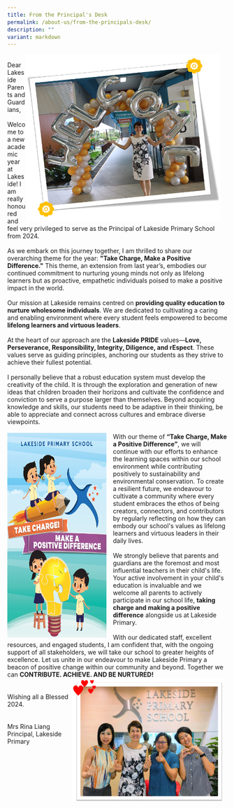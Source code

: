 ```yaml
---
title: From the Principal's Desk
permalink: /about-us/from-the-principals-desk/
description: ""
variant: markdown
---
```

<div><img src="/images/Home/Mrs_Liang2.png" alt="Mrs Liang.png" style="width: 447px; height: 383px; float: right; margin-right: 15px;"></div>
<br>
Dear Lakeside Parents and Guardians,<br><br>
Welcome to a new academic year at Lakeside! I am really honoured and feel very privileged to serve as the Principal of Lakeside Primary School from 2024.<br><br>
As we embark on this journey together, I am thrilled to share our overarching theme for the year: <b>"Take Charge, Make a Positive Difference."</b> This theme, an extension from last year’s, embodies our continued commitment to nurturing young minds not only as lifelong learners but as proactive, empathetic individuals poised to make a positive impact in the world.<br><br>
Our mission at Lakeside remains centred on <b>providing quality education to nurture wholesome individuals</b>. We are dedicated to cultivating a caring and enabling environment where every student feels empowered to become <b>lifelong learners and virtuous leaders</b>.<br><br>
At the heart of our approach are the <b>Lakeside PRIDE</b> values—<b>Love, Perseverance, Responsibility, Integrity, Diligence, and rEspect</b>. These values serve as guiding principles, anchoring our students as they strive to achieve their fullest potential.<br><br>
I personally believe that a robust education system must develop the creativity of the child. It is through the exploration and generation of new ideas that children broaden their horizons and cultivate the confidence and conviction to serve a purpose larger than themselves. Beyond acquiring knowledge and skills, our students need to be adaptive in their thinking, be able to appreciate and connect across cultures and embrace diverse viewpoints. <br><br>
<div><img src="/images/Home/take_charge.png" alt="Mrs Liang.png" style="width: 227px; height: 468px; float: left; margin-right: 15px;"></div>With our theme of <b>“Take Charge, Make a Positive Difference”</b>, we will continue with our efforts to enhance the learning spaces within our school environment while contributing positively to sustainability and environmental conservation. To create a resilient future, we endeavour to cultivate a community where every student embraces the ethos of being creators, connectors, and contributors by regularly reflecting on how they can embody our school's values as lifelong learners and virtuous leaders in their daily lives.<br><br>
We strongly believe that parents and guardians are the foremost and most influential teachers in their child's life. Your active involvement in your child's education is invaluable and we welcome all parents to actively participate in our school life, <b>taking charge and making a positive difference</b> alongside us at Lakeside Primary.<br><br> 
With our dedicated staff, excellent resources, and engaged students, I am confident that, with the ongoing support of all stakeholders, we will take our school to greater heights of excellence.
Let us unite in our endeavour to make Lakeside Primary a beacon of positive change within our community and beyond. Together we can <b>CONTRIBUTE. ACHIEVE. AND BE NURTURED!</b>
<br>
<div><img src="/images/Home/school_leaders2024.png" alt="Mrs Liang.png" style="width: 347px; height: 283px; float: right; margin-right: 10px;"></div><br><br>
Wishing all a Blessed 2024. 
<br><br><br>
Mrs Rina Liang<br>
Principal, Lakeside Primary
